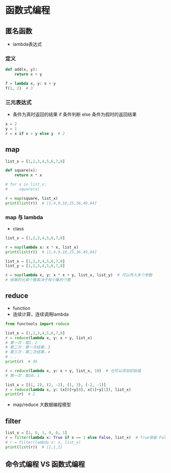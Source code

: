 # 函数式编程

## 匿名函数

- lambda表达式

### 定义

```py
def add(x, y):
    return x + y

f = lambda x, y: x + y
f(1, 2)  # 3
```

### 三元表达式

- 条件为真时返回的结果 if 条件判断 else 条件为假时的返回结果

```py
x = 2
y = 1
r = x if x > y else y  # 2
```

## map

```py
list_x = [1,2,3,4,5,6,7,8]

def square(x):
    return x * x

# for x in list_x:
#     square(x)

r = map(square, list_x)
print(list(r))  # [1,4,9,16,25,36,49,64]
```

### map 与 lambda

- class

```py
list_x = [1,2,3,4,5,6,7,8]

r = map(lambda x: x * x, list_x)
print(list(r))  # [1,4,9,16,25,36,49,64]
```

```py
list_x = [1,2,3,4,5,6,7,8]
list_y = [1,2,3,4,5,6,7,8]

r = map(lambda x, y: x * x + y, list_x, list_y)  # 可以传入多个参数
# 结果的元素个数取决于较小集的个数
```

## reduce

- function
- 连续计算，连续调用lambda

```py
from functools import reduce

list_x = [1,2,3,4,5,6,7,8]
r = reduce(lambda x, y: x + y, list_x)
# 第一次：取1，2
# 第二次：第一次结果，3
# 第三次：第二次结果，4
# ...
print(r)  # 36

r = reduce(lambda x, y: x + y, list_x, 10)  # 也可以添加初始值
# 第一次：取10，1

list_x = [(1, 2), (2, -2), (1, 3), (-2, -1)]
r = reduce(lambda x, y: (x[0]+y[0], x[1]+y[1]), list_x)
print(r)  # 2
```

- map/reduce 大数据编程模型

## filter

```py
list_x = [1, 0, 1, 0, 0, 1]
r = filter(lambda x: True if x == 1 else False, list_x)  # True保留 False丢弃
# r = filter(lambda x: x, list_x)
print(list(r))  # [1,1,1]
```

## 命令式编程 VS 函数式编程
